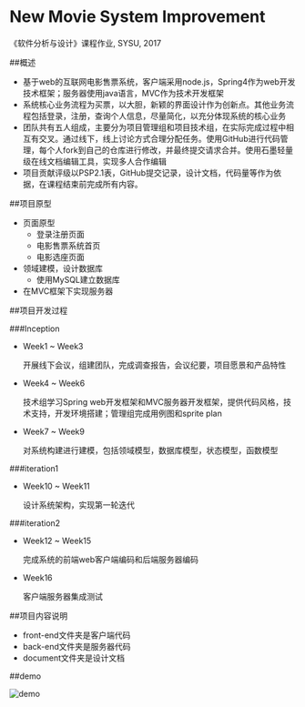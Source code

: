 # New Movie System Improvement

《软件分析与设计》课程作业, SYSU, 2017

##概述

* 基于web的互联网电影售票系统，客户端采用node.js，Spring4作为web开发技术框架；服务器使用java语言，MVC作为技术开发框架
* 系统核心业务流程为买票，以大胆，新颖的界面设计作为创新点。其他业务流程包括登录，注册，查询个人信息，尽量简化，以充分体现系统的核心业务
* 团队共有五人组成，主要分为项目管理组和项目技术组，在实际完成过程中相互有交叉。通过线下，线上讨论方式合理分配任务。使用GitHub进行代码管理，每个人fork到自己的仓库进行修改，并最终提交请求合并。使用石墨轻量级在线文档编辑工具，实现多人合作编辑
* 项目贡献评级以PSP2.1表，GitHub提交记录，设计文档，代码量等作为依据，在课程结束前完成所有内容。

##项目原型

* 页面原型
    * 登录注册页面
    * 电影售票系统首页
    * 电影选座页面
* 领域建模，设计数据库
    * 使用MySQL建立数据库
* 在MVC框架下实现服务器

##项目开发过程

###Inception

* Week1 ~ Week3

    开展线下会议，组建团队，完成调查报告，会议纪要，项目愿景和产品特性

* Week4 ~ Week6

    技术组学习Spring web开发框架和MVC服务器开发框架，提供代码风格，技术支持，开发环境搭建；管理组完成用例图和sprite plan

* Week7 ~ Week9

    对系统构建进行建模，包括领域模型，数据库模型，状态模型，函数模型

###iteration1

* Week10 ~ Week11

    设计系统架构，实现第一轮迭代

###iteration2

* Week12 ~ Week15

    完成系统的前端web客户端编码和后端服务器编码

* Week16

    客户端服务器集成测试

##项目内容说明

* front-end文件夹是客户端代码
* back-end文件夹是服务器代码
* document文件夹是设计文档

##demo

![demo](https://github.com/distantmars/NMSI/blob/master/demo.gif)

